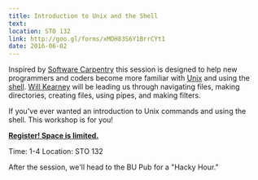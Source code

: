 ```yaml
---
title: Introduction to Unix and the Shell 
text: 
location: STO 132
link: http://goo.gl/forms/xMDH83S6Y1BrrCYt1
date: 2016-06-02
---
```


Inspired by [Software Carpentry](http://swcarpentry.github.io/shell-novice/) this session is designed to help new programmers and coders become more familiar with [Unix](https://en.wikipedia.org/wiki/Unix) and using the [shell](https://en.wikipedia.org/wiki/Shell_%28computing%29). [Will Kearney](https://github.com/wkearn) will be leading us through navigating files, making directories, creating files, using pipes, and making filters.

If you've ever wanted an introduction to Unix commands and using the shell. This workshop is for you! 

**[Register! Space is limited.](http://goo.gl/forms/xMDH83S6Y1BrrCYt1)**

Time: 1-4 
Location: STO 132

After the session, we'll head to the BU Pub for a "Hacky Hour." 